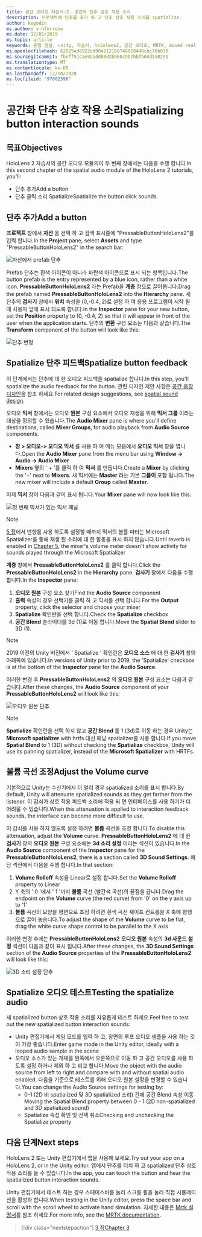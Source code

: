 ```yaml
---
title: 공간 오디오 자습서-2. 공간화 단추 상호 작용 소리
description: 프로젝트에 단추를 추가 하 고 단추 상호 작용 소리를 spatialize.
author: kegodin
ms.author: v-hferrone
ms.date: 12/01/2019
ms.topic: article
keywords: 혼합 현실, unity, 자습서, hololens2, 공간 오디오, MRTK, mixed reality toolkit, UWP, Windows 10, HRTF, head 관련 전송 함수, 반향, Microsoft Spatializer, prefabs, volume curve
ms.openlocfilehash: 62825ed8922cd904212160748018446cbc76b839
ms.sourcegitcommit: fbeff51cae92add88d2b960c9b7bbfb04d5a0291
ms.translationtype: MT
ms.contentlocale: ko-KR
ms.lasthandoff: 12/10/2020
ms.locfileid: "97002598"
---
```

# <a name="spatializing-button-interaction-sounds"></a><span data-ttu-id="1c4ea-105">공간화 단추 상호 작용 소리</span><span class="sxs-lookup"><span data-stu-id="1c4ea-105">Spatializing button interaction sounds</span></span>

## <a name="objectives"></a><span data-ttu-id="1c4ea-106">목표</span><span class="sxs-lookup"><span data-stu-id="1c4ea-106">Objectives</span></span>
<span data-ttu-id="1c4ea-107">HoloLens 2 자습서의 공간 오디오 모듈의이 두 번째 장에서는 다음을 수행 합니다.</span><span class="sxs-lookup"><span data-stu-id="1c4ea-107">In this second chapter of the spatial audio module of the HoloLens 2 tutorials, you'll:</span></span>
* <span data-ttu-id="1c4ea-108">단추 추가</span><span class="sxs-lookup"><span data-stu-id="1c4ea-108">Add a button</span></span>
* <span data-ttu-id="1c4ea-109">단추 클릭 소리 Spatialize</span><span class="sxs-lookup"><span data-stu-id="1c4ea-109">Spatialize the button click sounds</span></span>

## <a name="add-a-button"></a><span data-ttu-id="1c4ea-110">단추 추가</span><span class="sxs-lookup"><span data-stu-id="1c4ea-110">Add a button</span></span>
<span data-ttu-id="1c4ea-111">**프로젝트** 창에서 **자산** 을 선택 하 고 검색 표시줄에 "PressableButtonHoloLens2"를 입력 합니다.</span><span class="sxs-lookup"><span data-stu-id="1c4ea-111">In the **Project** pane, select **Assets** and type "PressableButtonHoloLens2" in the search bar:</span></span>

![자산에서 prefab 단추](images/spatial-audio/button-prefab-in-assets.png)

<span data-ttu-id="1c4ea-113">Prefab 단추는 흰색 아이콘이 아니라 파란색 아이콘으로 표시 되는 항목입니다.</span><span class="sxs-lookup"><span data-stu-id="1c4ea-113">The button prefab is the entry represented by a blue icon, rather than a white icon.</span></span> <span data-ttu-id="1c4ea-114">**PressableButtonHoloLens2** 라는 Prefab을 **계층** 창으로 끌어옵니다.</span><span class="sxs-lookup"><span data-stu-id="1c4ea-114">Drag the prefab named **PressableButtonHoloLens2** into the **Hierarchy** pane.</span></span> <span data-ttu-id="1c4ea-115">새 단추의 **검사기** 창에서 **위치** 속성을 (0,-0.4, 2)로 설정 하 여 응용 프로그램이 시작 될 때 사용자 앞에 표시 되도록 합니다.</span><span class="sxs-lookup"><span data-stu-id="1c4ea-115">In the **Inspector** pane for your new button, set the **Position** property to (0, -0.4, 2) so that it will appear in front of the user when the application starts.</span></span> <span data-ttu-id="1c4ea-116">단추의 **변환** 구성 요소는 다음과 같습니다.</span><span class="sxs-lookup"><span data-stu-id="1c4ea-116">The **Transform** component of the button will look like this:</span></span>

![단추 변형](images/spatial-audio/button-transform.png)

## <a name="spatialize-button-feedback"></a><span data-ttu-id="1c4ea-118">Spatialize 단추 피드백</span><span class="sxs-lookup"><span data-stu-id="1c4ea-118">Spatialize button feedback</span></span>
<span data-ttu-id="1c4ea-119">이 단계에서는 단추에 대 한 오디오 피드백을 spatialize 합니다.</span><span class="sxs-lookup"><span data-stu-id="1c4ea-119">In this step, you'll spatialize the audio feedback for the button.</span></span> <span data-ttu-id="1c4ea-120">관련 디자인 제안 사항은 [공간 음향 디자인](../../../design/spatial-sound-design.md)을 참조 하세요.</span><span class="sxs-lookup"><span data-stu-id="1c4ea-120">For related design suggestions, see [spatial sound design](../../../design/spatial-sound-design.md).</span></span> 

<span data-ttu-id="1c4ea-121">오디오 **믹서** 창에서는 오디오 **원본** 구성 요소에서 오디오 재생을 위해 **믹서 그룹** 이라는 대상을 정의할 수 있습니다.</span><span class="sxs-lookup"><span data-stu-id="1c4ea-121">The **Audio Mixer** pane is where you'll define destinations, called **Mixer Groups**, for audio playback from **Audio Source** components.</span></span> 
* <span data-ttu-id="1c4ea-122">**창 > 오디오-> 오디오 믹서** 를 사용 하 여 메뉴 모음에서 **오디오 믹서** 창을 엽니다.</span><span class="sxs-lookup"><span data-stu-id="1c4ea-122">Open the **Audio Mixer** pane from the menu bar using **Window -> Audio -> Audio Mixer**</span></span>
* <span data-ttu-id="1c4ea-123">**Mixers** 옆의 ' + '를 클릭 하 여 **믹서** 를 만듭니다.</span><span class="sxs-lookup"><span data-stu-id="1c4ea-123">Create a **Mixer** by clicking the '+' next to **Mixers**.</span></span> <span data-ttu-id="1c4ea-124">새 믹서에는 **Master** 라는 기본 **그룹이** 포함 됩니다.</span><span class="sxs-lookup"><span data-stu-id="1c4ea-124">The new mixer will include a default **Group** called **Master**.</span></span>

<span data-ttu-id="1c4ea-125">이제 **믹서** 창이 다음과 같이 표시 됩니다.</span><span class="sxs-lookup"><span data-stu-id="1c4ea-125">Your **Mixer** pane will now look like this:</span></span>

![첫 번째 믹서가 있는 믹서 패널](images/spatial-audio/mixer-panel-with-first-mixer.png)

> [!NOTE]
> <span data-ttu-id="1c4ea-127">[5 장](unity-spatial-audio-ch5.md)에서 반향를 사용 하도록 설정할 때까지 믹서의 볼륨 미터는 Microsoft Spatializer을 통해 재생 된 소리에 대 한 활동을 표시 하지 않습니다.</span><span class="sxs-lookup"><span data-stu-id="1c4ea-127">Until reverb is enabled in [Chapter 5](unity-spatial-audio-ch5.md), the mixer's volume meter doesn't show activity for sounds played through the Microsoft Spatializer</span></span>

<span data-ttu-id="1c4ea-128">**계층** 창에서 **PressableButtonHoloLens2** 를 클릭 합니다.</span><span class="sxs-lookup"><span data-stu-id="1c4ea-128">Click the **PressableButtonHoloLens2** in the **Hierarchy** pane.</span></span> <span data-ttu-id="1c4ea-129">**검사기** 창에서 다음을 수행 합니다.</span><span class="sxs-lookup"><span data-stu-id="1c4ea-129">In the **Inspector** pane:</span></span>
1. <span data-ttu-id="1c4ea-130">**오디오 원본** 구성 요소 찾기</span><span class="sxs-lookup"><span data-stu-id="1c4ea-130">Find the **Audio Source** component</span></span>
2. <span data-ttu-id="1c4ea-131">**출력** 속성의 경우 선택기를 클릭 하 고 믹서를 선택 합니다.</span><span class="sxs-lookup"><span data-stu-id="1c4ea-131">For the **Output** property, click the selector and choose your mixer</span></span>
3. <span data-ttu-id="1c4ea-132">**Spatialize** 확인란을 선택 합니다.</span><span class="sxs-lookup"><span data-stu-id="1c4ea-132">Check the **Spatialize** checkbox</span></span>
4. <span data-ttu-id="1c4ea-133">**공간 Blend** 슬라이더를 3d (1)로 이동 합니다.</span><span class="sxs-lookup"><span data-stu-id="1c4ea-133">Move the **Spatial Blend** slider to 3D (1).</span></span>

> [!NOTE]
> <span data-ttu-id="1c4ea-134">2019 이전의 Unity 버전에서 ' Spatialize ' 확인란은 **오디오 소스** 에 대 한 **검사기** 창의 아래쪽에 있습니다.</span><span class="sxs-lookup"><span data-stu-id="1c4ea-134">In versions of Unity prior to 2019, the 'Spatialize' checkbox is at the bottom of the **Inspector** pane for the **Audio Source**.</span></span>

<span data-ttu-id="1c4ea-135">이러한 변경 후 **PressableButtonHoloLens2** 의 **오디오 원본** 구성 요소는 다음과 같습니다.</span><span class="sxs-lookup"><span data-stu-id="1c4ea-135">After these changes, the **Audio Source** component of your **PressableButtonHoloLens2** will look like this:</span></span>

![오디오 원본 단추](images/spatial-audio/button-audio-source.png)

> [!NOTE]
> <span data-ttu-id="1c4ea-137">**Spatialize** 확인란을 선택 하지 않고 **공간 Blend** 를 1 (3d)로 이동 하는 경우 Unity는 **Microsoft spatializer** with hrtfs 대신 패닝 spatializer를 사용 합니다.</span><span class="sxs-lookup"><span data-stu-id="1c4ea-137">If you move **Spatial Blend** to 1 (3D) without checking the **Spatialize** checkbox, Unity will use its panning spatializer, instead of the **Microsoft Spatializer** with HRTFs.</span></span>

## <a name="adjust-the-volume-curve"></a><span data-ttu-id="1c4ea-138">볼륨 곡선 조정</span><span class="sxs-lookup"><span data-stu-id="1c4ea-138">Adjust the Volume curve</span></span>
<span data-ttu-id="1c4ea-139">기본적으로 Unity는 수신기에서 더 멀리 경우 spatialized 소리를 표시 합니다.</span><span class="sxs-lookup"><span data-stu-id="1c4ea-139">By default, Unity will attenuate spatialized sounds as they get farther from the listener.</span></span> <span data-ttu-id="1c4ea-140">이 감쇠가 상호 작용 피드백 소리에 적용 되 면 인터페이스를 사용 하기가 더 어려울 수 있습니다.</span><span class="sxs-lookup"><span data-stu-id="1c4ea-140">When this attenuation is applied to interaction feedback sounds, the interface can become more difficult to use.</span></span>

<span data-ttu-id="1c4ea-141">이 감쇠를 사용 하지 않도록 설정 하려면 **볼륨** 곡선을 조정 합니다.</span><span class="sxs-lookup"><span data-stu-id="1c4ea-141">To disable this attenuation, adjust the **Volume** curve.</span></span> <span data-ttu-id="1c4ea-142">**PressableButtonHoloLens2** 에 대 한 **검사기** 창의 **오디오 원본** 구성 요소에는 **3d 소리 설정** 이라는 섹션이 있습니다.</span><span class="sxs-lookup"><span data-stu-id="1c4ea-142">In the **Audio Source** component of the **Inspector** pane for the **PressableButtonHoloLens2**, there is a section called **3D Sound Settings**.</span></span> <span data-ttu-id="1c4ea-143">해당 섹션에서 다음을 수행 합니다.</span><span class="sxs-lookup"><span data-stu-id="1c4ea-143">In that section:</span></span>
1. <span data-ttu-id="1c4ea-144">**Volume Rolloff** 속성을 Linear로 설정 합니다.</span><span class="sxs-lookup"><span data-stu-id="1c4ea-144">Set the **Volume Rolloff** property to Linear</span></span>
2. <span data-ttu-id="1c4ea-145">Y 축의 ' 0 '에서 ' 1 '까지 **볼륨** 곡선 (빨간색 곡선)의 끝점을 끕니다.</span><span class="sxs-lookup"><span data-stu-id="1c4ea-145">Drag the endpoint on the **Volume** curve (the red curve) from '0' on the y axis up to '1'</span></span>
3. <span data-ttu-id="1c4ea-146">**볼륨** 곡선의 모양을 평면으로 조정 하려면 흰색 곡선 셰이프 컨트롤을 X 축에 평행으로 끌어 놓습니다.</span><span class="sxs-lookup"><span data-stu-id="1c4ea-146">To adjust the shape of the **Volume** curve to be flat, drag the white curve shape control to be parallel to the X axis</span></span>

<span data-ttu-id="1c4ea-147">이러한 변경 후에는 **PressableButtonHoloLens2** **오디오 원본** 속성의 **3d 사운드 설정** 섹션이 다음과 같이 표시 됩니다.</span><span class="sxs-lookup"><span data-stu-id="1c4ea-147">After these changes, the **3D Sound Settings** section of the **Audio Source** properties of the **PressableButtonHoloLens2** will look like this:</span></span>

![3D 소리 설정 단추](images/spatial-audio/button-3d-sound-settings.png)

## <a name="testing-the-spatialize-audio"></a><span data-ttu-id="1c4ea-149">Spatialize 오디오 테스트</span><span class="sxs-lookup"><span data-stu-id="1c4ea-149">Testing the spatialize audio</span></span>

<span data-ttu-id="1c4ea-150">새 spatialized button 상호 작용 소리를 자유롭게 테스트 하세요.</span><span class="sxs-lookup"><span data-stu-id="1c4ea-150">Feel free to test out the new spatialized button interaction sounds:</span></span>

* <span data-ttu-id="1c4ea-151">Unity 편집기에서 게임 모드를 입력 하 고, 장면의 루프 오디오 샘플을 사용 하는 것이 가장 좋습니다.</span><span class="sxs-lookup"><span data-stu-id="1c4ea-151">Enter game mode in the Unity editor, ideally with a looped audio sample in the scene</span></span>
* <span data-ttu-id="1c4ea-152">오디오 소스가 있는 개체를 왼쪽에서 오른쪽으로 이동 하 고 공간 오디오를 사용 하도록 설정 하거나 제외 하 고 비교 합니다.</span><span class="sxs-lookup"><span data-stu-id="1c4ea-152">Move the object with the audio source from left to right and compare with and without spatial audio enabled.</span></span> <span data-ttu-id="1c4ea-153">다음을 기준으로 테스트를 위해 오디오 원본 설정을 변경할 수 있습니다.</span><span class="sxs-lookup"><span data-stu-id="1c4ea-153">You can change the Audio Source settings for testing by:</span></span>
    * <span data-ttu-id="1c4ea-154">0-1 (2D 비 spatialized 및 3D spatialized 소리) 간에 공간 Blend 속성 이동</span><span class="sxs-lookup"><span data-stu-id="1c4ea-154">Moving the Spatial Blend property between 0 - 1 (2D non-spatialized and 3D spatialized sound)</span></span>
    * <span data-ttu-id="1c4ea-155">Spatialize 속성 확인 및 선택 취소</span><span class="sxs-lookup"><span data-stu-id="1c4ea-155">Checking and unchecking the Spatialize property</span></span>

## <a name="next-steps"></a><span data-ttu-id="1c4ea-156">다음 단계</span><span class="sxs-lookup"><span data-stu-id="1c4ea-156">Next steps</span></span>

<span data-ttu-id="1c4ea-157">HoloLens 2 또는 Unity 편집기에서 앱을 사용해 보세요.</span><span class="sxs-lookup"><span data-stu-id="1c4ea-157">Try out your app on a HoloLens 2, or in the Unity editor.</span></span> <span data-ttu-id="1c4ea-158">앱에서 단추를 터치 하 고 spatialized 단추 상호 작용 소리를 들 수 있습니다.</span><span class="sxs-lookup"><span data-stu-id="1c4ea-158">In the app, you can touch the button and hear the spatialized button interaction sounds.</span></span>

<span data-ttu-id="1c4ea-159">Unity 편집기에서 테스트 하는 경우 스페이스바를 눌러 스크롤 휠을 눌러 직접 시뮬레이션을 활성화 합니다.</span><span class="sxs-lookup"><span data-stu-id="1c4ea-159">When testing in the Unity editor, press the space bar and scroll with the scroll wheel to activate hand simulation.</span></span> <span data-ttu-id="1c4ea-160">자세한 내용은 [Mrtk 설명서](https://microsoft.github.io/MixedRealityToolkit-Unity/Documentation/GettingStartedWithTheMRTK.html#using-the-in-editor-hand-input-simulation-to-test-a-scene)를 참조 하세요.</span><span class="sxs-lookup"><span data-stu-id="1c4ea-160">For more info, see the [MRTK documentation](https://microsoft.github.io/MixedRealityToolkit-Unity/Documentation/GettingStartedWithTheMRTK.html#using-the-in-editor-hand-input-simulation-to-test-a-scene).</span></span>

> [!div class="nextstepaction"]
> [<span data-ttu-id="1c4ea-161">3 장</span><span class="sxs-lookup"><span data-stu-id="1c4ea-161">Chapter 3</span></span>](unity-spatial-audio-ch3.md)

